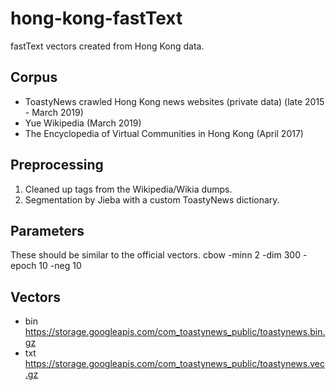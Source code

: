# hong-kong-fastText
fastText vectors created from Hong Kong data.

## Corpus
* ToastyNews crawled Hong Kong news websites (private data) (late 2015 - March 2019)
* Yue Wikipedia (March 2019)
* The Encyclopedia of Virtual Communities in Hong Kong (April 2017)

## Preprocessing
1. Cleaned up tags from the Wikipedia/Wikia dumps.
2. Segmentation by Jieba with a custom ToastyNews dictionary.

## Parameters
These should be similar to the official vectors.
cbow
-minn 2 
-dim 300 
-epoch 10 
-neg 10

## Vectors
* bin https://storage.googleapis.com/com_toastynews_public/toastynews.bin.gz
* txt https://storage.googleapis.com/com_toastynews_public/toastynews.vec.gz

